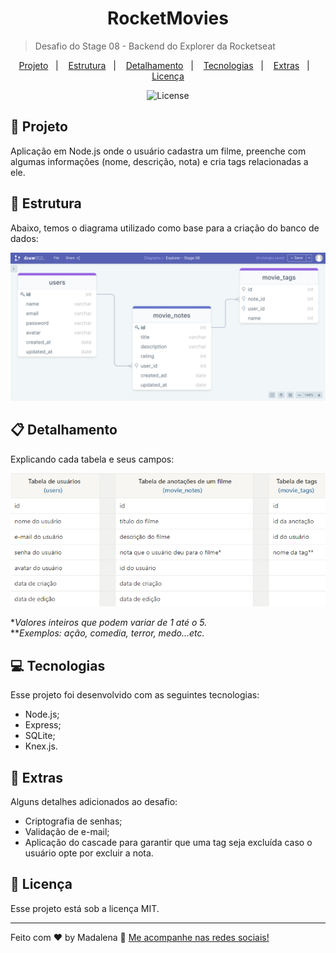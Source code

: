 <h1 align="center"> RocketMovies </h1>

> Desafio do Stage 08 - Backend do Explorer da Rocketseat

<p align="center">
  <a href="#-tecnologias">Projeto</a>&nbsp;&nbsp;&nbsp;|&nbsp;&nbsp;&nbsp;
  <a href="#-projeto">Estrutura</a>&nbsp;&nbsp;&nbsp;|&nbsp;&nbsp;&nbsp;
  <a href="#-projeto">Detalhamento</a>&nbsp;&nbsp;&nbsp;|&nbsp;&nbsp;&nbsp;
  <a href="#-layout">Tecnologias</a>&nbsp;&nbsp;&nbsp;|&nbsp;&nbsp;&nbsp;
  <a href="#-layout">Extras</a>&nbsp;&nbsp;&nbsp;|&nbsp;&nbsp;&nbsp;
  <a href="#memo-licença">Licença</a>
</p>

<p align="center">
  <img alt="License" src="https://img.shields.io/static/v1?label=license&message=MIT&color=49AA26&labelColor=000000">
</p>

## :file_folder: Projeto

Aplicação em Node.js onde o usuário cadastra um filme, preenche com algumas informações (nome, descrição, nota) e cria tags relacionadas a ele.

## :pushpin: Estrutura

Abaixo, temos o diagrama utilizado como base para a criação do banco de dados:

!["Estrutura do banco de dados"](./.github/database-structure.png)

## :clipboard: Detalhamento

Explicando cada tabela e seus campos:

<p align="center">
  <img alt="Explicação do banco de dados" src="./.github/database-explanation.png">
</p>

**Valores inteiros que podem variar de 1 até o 5.* <br>
***Exemplos: ação, comedia, terror, medo...etc.*

## :computer: Tecnologias

Esse projeto foi desenvolvido com as seguintes tecnologias:

- Node.js;
- Express;
- SQLite;
- Knex.js.

## :bookmark: Extras

Alguns detalhes adicionados ao desafio:

- Criptografia de senhas;
- Validação de e-mail;
- Aplicação do cascade para garantir que uma tag seja excluída caso o usuário opte por excluir a nota.

## :memo: Licença

Esse projeto está sob a licença MIT.

---

Feito com :heart: by Madalena :wave: [Me acompanhe nas redes sociais!](https://madalena-rocha.github.io/social-links/)